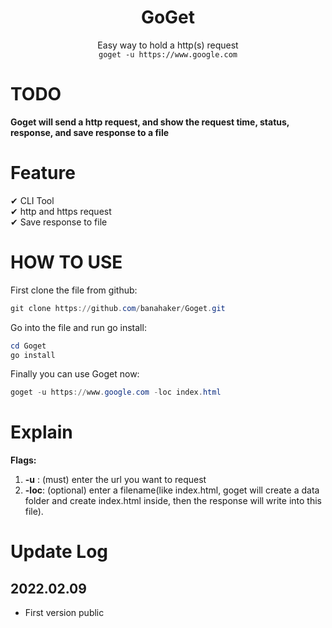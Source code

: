 <div align="center">
<h1>GoGet</h1>
Easy way to hold a http(s) request<br>
<code>goget -u https://www.google.com</code>
</div>

# TODO
**Goget will send a http request, and show the request time, status, response, and save response to a file**  

# Feature
✔ CLI Tool  
✔ http and https request  
✔ Save response to file

# HOW TO USE
First clone the file from github:  
```powershell
git clone https://github.com/banahaker/Goget.git
```
Go into the file and run go install:
```powershell
cd Goget
go install
```
Finally you can use Goget now:
```powershell
goget -u https://www.google.com -loc index.html
```
# Explain
**Flags:**
1. **-u** : (must) enter the url you want to request
2. **-loc**: (optional) enter a filename(like index.html, goget will create a data folder and create index.html inside, then the response will write into this file).

# Update Log
## 2022.02.09
 - First version public